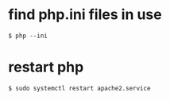 # find php.ini files in use  
```
$ php --ini
```

# restart php
```
$ sudo systemctl restart apache2.service
```

